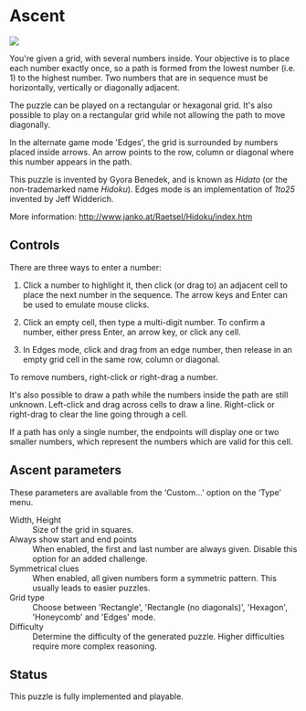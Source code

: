 # Ascent

![](https://raw.githubusercontent.com/x-sheep/puzzles-unreleased/master/docs/img/ascent.png)

You're given a grid, with several numbers inside. Your objective is to place each number exactly once, so a path is formed from the lowest number (i.e. 1) to the highest number. Two numbers that are in sequence must be horizontally, vertically or diagonally adjacent.

The puzzle can be played on a rectangular or hexagonal grid. It's also possible to play on a rectangular grid while not allowing the path to move diagonally.

In the alternate game mode 'Edges', the grid is surrounded by numbers placed inside arrows. An arrow points to the row, column or diagonal where this number appears in the path.

This puzzle is invented by Gyora Benedek, and is known as _Hidato_ (or the non-trademarked name _Hidoku_). Edges mode is an implementation of _1to25_ invented by Jeff Widderich.

More information: http://www.janko.at/Raetsel/Hidoku/index.htm

## Controls

There are three ways to enter a number:

1. Click a number to highlight it, then click (or drag to) an adjacent cell to place the next number in the sequence. The arrow keys and Enter can be used to emulate mouse clicks.

2. Click an empty cell, then type a multi-digit number. To confirm a number, either press Enter, an arrow key, or click any cell.

3. In Edges mode, click and drag from an edge number, then release in an empty grid cell in the same row, column or diagonal.

To remove numbers, right-click or right-drag a number.

It's also possible to draw a path while the numbers inside the path are still unknown. Left-click and drag across cells to draw a line. Right-click or right-drag to clear the line going through a cell.

If a path has only a single number, the endpoints will display one or two smaller numbers, which represent the numbers which are valid for this cell.

## Ascent parameters

These parameters are available from the ‘Custom…’ option on the ‘Type’ menu.

<dl>
	<dt>Width, Height</dt>
	<dd>Size of the grid in squares.</dd>
	<dt>Always show start and end points</dt>
	<dd>When enabled, the first and last number are always given. Disable this option for an added challenge.</dd>
	<dt>Symmetrical clues</dt>
	<dd>When enabled, all given numbers form a symmetric pattern. This usually leads to easier puzzles.</dd>
	<dt>Grid type</dt>
	<dd>Choose between 'Rectangle', 'Rectangle (no diagonals)', 'Hexagon', 'Honeycomb' and 'Edges' mode.</dd>
	<dt>Difficulty</dt>
	<dd>Determine the difficulty of the generated puzzle. Higher difficulties require more complex reasoning.</dd>
</dl>

## Status

This puzzle is fully implemented and playable.
